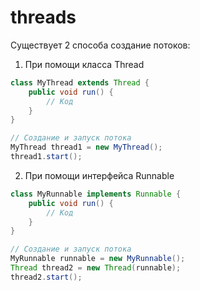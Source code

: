 # threads
Существует 2 способа создание потоков:
1. При помощи класса Thread
```java
class MyThread extends Thread {
    public void run() {
        // Код
    }
}

// Создание и запуск потока
MyThread thread1 = new MyThread();
thread1.start();
```
2. При помощи интерфейса Runnable
```java
class MyRunnable implements Runnable {
    public void run() {
        // Код
    }
}

// Создание и запуск потока
MyRunnable runnable = new MyRunnable();
Thread thread2 = new Thread(runnable);
thread2.start();
```
